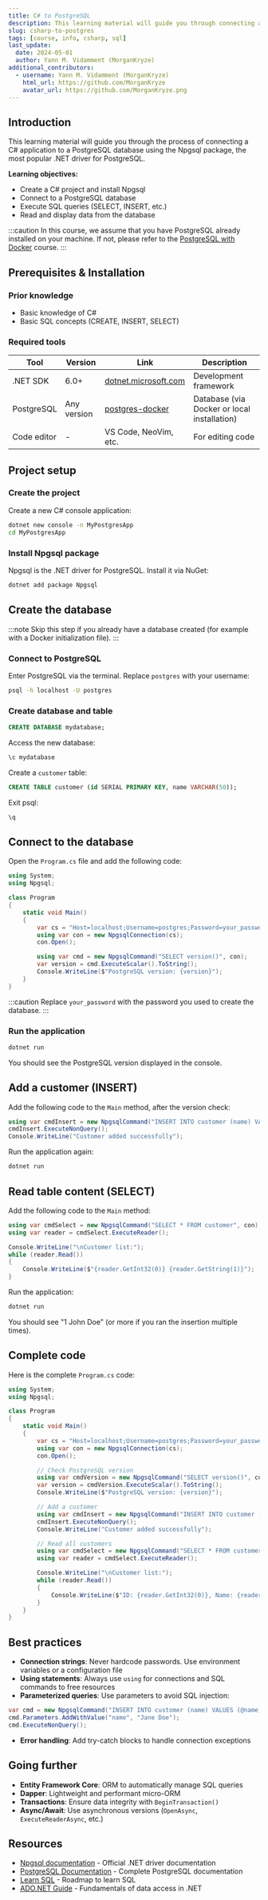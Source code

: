 ```yaml
---
title: C# to PostgreSQL
description: This learning material will guide you through connecting a C# application to a PostgreSQL database using Npgsql.
slug: csharp-to-postgres
tags: [course, info, csharp, sql]
last_update:
  date: 2024-05-01
  author: Yann M. Vidamment (MorganKryze)
additional_contributors:
  - username: Yann M. Vidamment (MorganKryze)
    html_url: https://github.com/MorganKryze
    avatar_url: https://github.com/MorganKryze.png
---
```


## Introduction

This learning material will guide you through the process of connecting a C# application to a PostgreSQL database using the Npgsql package, the most popular .NET driver for PostgreSQL.

**Learning objectives:**

- Create a C# project and install Npgsql
- Connect to a PostgreSQL database
- Execute SQL queries (SELECT, INSERT, etc.)
- Read and display data from the database

:::caution
In this course, we assume that you have PostgreSQL already installed on your machine. If not, please refer to the [PostgreSQL with Docker](postgres-docker.md) course.
:::

## Prerequisites & Installation

### Prior knowledge

- Basic knowledge of C#
- Basic SQL concepts (CREATE, INSERT, SELECT)

### Required tools

| Tool        | Version      | Link                                                          | Description                                    |
| ----------- | ------------ | ------------------------------------------------------------- | ---------------------------------------------- |
| .NET SDK    | 6.0+         | [dotnet.microsoft.com](https://dotnet.microsoft.com/download) | Development framework                          |
| PostgreSQL  | Any version  | [postgres-docker](postgres-docker.md)                         | Database (via Docker or local installation)    |
| Code editor | -            | VS Code, NeoVim, etc.                                         | For editing code                               |

## Project setup

### Create the project

Create a new C# console application:

```bash
dotnet new console -n MyPostgresApp
cd MyPostgresApp
```

### Install Npgsql package

Npgsql is the .NET driver for PostgreSQL. Install it via NuGet:

```bash
dotnet add package Npgsql
```

## Create the database

:::note
Skip this step if you already have a database created (for example with a Docker initialization file).
:::

### Connect to PostgreSQL

Enter PostgreSQL via the terminal. Replace `postgres` with your username:

```bash
psql -h localhost -U postgres
```

### Create database and table

```sql
CREATE DATABASE mydatabase;
```

Access the new database:

```sql
\c mydatabase
```

Create a `customer` table:

```sql
CREATE TABLE customer (id SERIAL PRIMARY KEY, name VARCHAR(50));
```

Exit psql:

```sql
\q
```

## Connect to the database

Open the `Program.cs` file and add the following code:

```csharp
using System;
using Npgsql;

class Program
{
    static void Main()
    {
        var cs = "Host=localhost;Username=postgres;Password=your_password;Database=mydatabase";
        using var con = new NpgsqlConnection(cs);
        con.Open();

        using var cmd = new NpgsqlCommand("SELECT version()", con);
        var version = cmd.ExecuteScalar().ToString();
        Console.WriteLine($"PostgreSQL version: {version}");
    }
}
```

:::caution
Replace `your_password` with the password you used to create the database.
:::

### Run the application

```bash
dotnet run
```

You should see the PostgreSQL version displayed in the console.

## Add a customer (INSERT)

Add the following code to the `Main` method, after the version check:

```csharp
using var cmdInsert = new NpgsqlCommand("INSERT INTO customer (name) VALUES ('John Doe')", con);
cmdInsert.ExecuteNonQuery();
Console.WriteLine("Customer added successfully");
```

Run the application again:

```bash
dotnet run
```

## Read table content (SELECT)

Add the following code to the `Main` method:

```csharp
using var cmdSelect = new NpgsqlCommand("SELECT * FROM customer", con);
using var reader = cmdSelect.ExecuteReader();

Console.WriteLine("\nCustomer list:");
while (reader.Read())
{
    Console.WriteLine($"{reader.GetInt32(0)} {reader.GetString(1)}");
}
```

Run the application:

```bash
dotnet run
```

You should see "1 John Doe" (or more if you ran the insertion multiple times).

## Complete code

Here is the complete `Program.cs` code:

```csharp
using System;
using Npgsql;

class Program
{
    static void Main()
    {
        var cs = "Host=localhost;Username=postgres;Password=your_password;Database=mydatabase";
        using var con = new NpgsqlConnection(cs);
        con.Open();

        // Check PostgreSQL version
        using var cmdVersion = new NpgsqlCommand("SELECT version()", con);
        var version = cmdVersion.ExecuteScalar().ToString();
        Console.WriteLine($"PostgreSQL version: {version}");

        // Add a customer
        using var cmdInsert = new NpgsqlCommand("INSERT INTO customer (name) VALUES ('John Doe')", con);
        cmdInsert.ExecuteNonQuery();
        Console.WriteLine("Customer added successfully");

        // Read all customers
        using var cmdSelect = new NpgsqlCommand("SELECT * FROM customer", con);
        using var reader = cmdSelect.ExecuteReader();

        Console.WriteLine("\nCustomer list:");
        while (reader.Read())
        {
            Console.WriteLine($"ID: {reader.GetInt32(0)}, Name: {reader.GetString(1)}");
        }
    }
}
```

## Best practices

- **Connection strings**: Never hardcode passwords. Use environment variables or a configuration file
- **Using statements**: Always use `using` for connections and SQL commands to free resources
- **Parameterized queries**: Use parameters to avoid SQL injection:

```csharp
var cmd = new NpgsqlCommand("INSERT INTO customer (name) VALUES (@name)", con);
cmd.Parameters.AddWithValue("name", "Jane Doe");
cmd.ExecuteNonQuery();
```

- **Error handling**: Add try-catch blocks to handle connection exceptions

## Going further

- **Entity Framework Core**: ORM to automatically manage SQL queries
- **Dapper**: Lightweight and performant micro-ORM
- **Transactions**: Ensure data integrity with `BeginTransaction()`
- **Async/Await**: Use asynchronous versions (`OpenAsync`, `ExecuteReaderAsync`, etc.)

## Resources

- [Npgsql documentation](https://www.npgsql.org/doc/index.html) - Official .NET driver documentation
- [PostgreSQL Documentation](https://www.postgresql.org/docs/current/index.html) - Complete PostgreSQL documentation
- [Learn SQL](https://roadmap.sh/sql) - Roadmap to learn SQL
- [ADO.NET Guide](https://docs.microsoft.com/dotnet/framework/data/adonet/) - Fundamentals of data access in .NET
